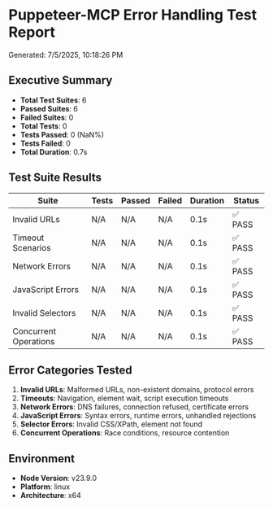 # Puppeteer-MCP Error Handling Test Report

Generated: 7/5/2025, 10:18:26 PM

## Executive Summary

- **Total Test Suites**: 6
- **Passed Suites**: 6
- **Failed Suites**: 0
- **Total Tests**: 0
- **Tests Passed**: 0 (NaN%)
- **Tests Failed**: 0
- **Total Duration**: 0.7s

## Test Suite Results

| Suite                 | Tests | Passed | Failed | Duration | Status  |
| --------------------- | ----- | ------ | ------ | -------- | ------- |
| Invalid URLs          | N/A   | N/A    | N/A    | 0.1s     | ✅ PASS |
| Timeout Scenarios     | N/A   | N/A    | N/A    | 0.1s     | ✅ PASS |
| Network Errors        | N/A   | N/A    | N/A    | 0.1s     | ✅ PASS |
| JavaScript Errors     | N/A   | N/A    | N/A    | 0.1s     | ✅ PASS |
| Invalid Selectors     | N/A   | N/A    | N/A    | 0.1s     | ✅ PASS |
| Concurrent Operations | N/A   | N/A    | N/A    | 0.1s     | ✅ PASS |

## Error Categories Tested

1. **Invalid URLs**: Malformed URLs, non-existent domains, protocol errors
2. **Timeouts**: Navigation, element wait, script execution timeouts
3. **Network Errors**: DNS failures, connection refused, certificate errors
4. **JavaScript Errors**: Syntax errors, runtime errors, unhandled rejections
5. **Selector Errors**: Invalid CSS/XPath, element not found
6. **Concurrent Operations**: Race conditions, resource contention

## Environment

- **Node Version**: v23.9.0
- **Platform**: linux
- **Architecture**: x64
